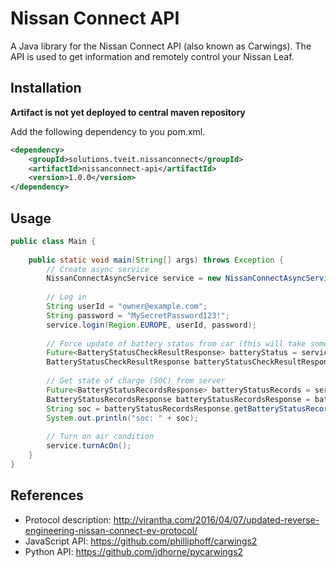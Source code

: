 # Nissan Connect API

A Java library for the Nissan Connect API (also known as Carwings).
The API is used to get information and remotely control your Nissan Leaf.

## Installation

**Artifact is not yet deployed to central maven repository**

Add the following dependency to you pom.xml.
```xml
<dependency>
    <groupId>solutions.tveit.nissanconnect</groupId>
    <artifactId>nissanconnect-api</artifactId>
    <version>1.0.0</version>
</dependency>
```

## Usage

```java
public class Main {
    
    public static void main(String[] args) throws Exception {        
        // Create async service
        NissanConnectAsyncService service = new NissanConnectAsyncService();
        
        // Log in
        String userId = "owner@example.com";
        String password = "MySecretPassword123!";
        service.login(Region.EUROPE, userId, password);
        
        // Force update of battery status from car (this will take some time)
        Future<BatteryStatusCheckResultResponse> batteryStatus = service.getBatteryStatus();
        BatteryStatusCheckResultResponse batteryStatusCheckResultResponse = batteryStatus.get();
        
        // Get state of charge (SOC) from server
        Future<BatteryStatusRecordsResponse> batteryStatusRecords = service.getBatteryStatusRecords();
        BatteryStatusRecordsResponse batteryStatusRecordsResponse = batteryStatusRecords.get();
        String soc = batteryStatusRecordsResponse.getBatteryStatusRecords().getBatteryStatus().getSoc().getValue();
        System.out.println("soc: " + soc);
        
        // Turn on air condition
        service.turnAcOn();
    }
}
```

## References

- Protocol description: http://virantha.com/2016/04/07/updated-reverse-engineering-nissan-connect-ev-protocol/
- JavaScript API: https://github.com/philliphoff/carwings2
- Python API: https://github.com/jdhorne/pycarwings2

